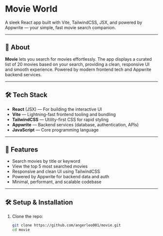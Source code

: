 # Movie World

A sleek React app built with Vite, TailwindCSS, JSX, and powered by Appwrite — your simple, fast movie search companion.

---

## 🚀 About

**Movie** lets you search for movies effortlessly. The app displays a curated list of 20 movies based on your search, providing a clean, responsive UI and smooth experience. Powered by modern frontend tech and Appwrite backend services.

---

## 🛠️ Tech Stack

- **React** (JSX) — For building the interactive UI
- **Vite** — Lightning-fast frontend tooling and bundling
- **TailwindCSS** — Utility-first CSS for rapid styling
- **Appwrite** — Backend services (database, authentication, APIs)
- **JavaScript** — Core programming language

---

## 🎯 Features

- Search movies by title or keyword
- View the top 5 most searched movies
- Responsive and clean UI using TailwindCSS
- Powered by Appwrite for backend data and auth
- Minimal, performant, and scalable codebase

---

## 🛠️ Setup & Installation

1. Clone the repo:

   ```bash
   git clone https://github.com/angerleo001/movie.git
   cd movie
